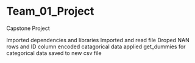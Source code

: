 # Team_01_Project
Capstone Project 

Imported dependencies and libraries
Imported and read file
Droped NAN rows and ID column
encoded catagorical data
applied get_dummies for categorical data
saved to new csv file

